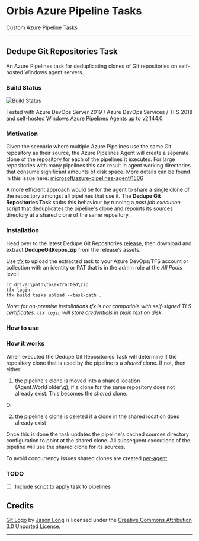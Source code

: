 # Orbis Azure Pipeline Tasks

Custom Azure Pipeline Tasks

---
## Dedupe Git Repositories Task

An Azure Pipelines task for deduplicating clones of Git repositories on self-hosted Windows agent servers.

### Build Status

[![Build Status](https://dev.azure.com/orbisinvestments/Open%20Source/_apis/build/status/Azure%20Pipeline%20Custom%20Tasks/Centralize%20Git%20Repositories%20Task?branchName=master)](https://dev.azure.com/orbisinvestments/Open%20Source/_build/latest?definitionId=1&branchName=master)

Tested with Azure DevOps Server 2019 / Azure DevOps Services / TFS 2018 and self-hosted Windows Azure Pipelines Agents up to [v2.144.0](https://github.com/microsoft/azure-pipelines-agent/releases/tag/v2.144.0)

### Motivation

Given the scenario where multiple Azure Pipelines use the same Git repository as their source, the Azure Pipelines Agent will create a seperate clone of the repository for each of the pipelines it executes. For large repositories with many pipelines this can result in agent working directories that consume significant amounts of disk space. More details can be found in this issue here: [microsoft/azure-pipelines-agent/1506](https://github.com/microsoft/azure-pipelines-agent/issues/1506)

A more efficient approach would be for the agent to share a single clone of the repository amongst all pipelines that use it. The **Dedupe Git Repositories Task** stubs this behaviour by running a *post job execution* script that deduplicates the pipeline's clone and repoints its sources directory at a shared clone of the same repository. 

### Installation

Head over to the latest Dedupe Git Repositories [release](https://github.com/OrbisInvestments/azure-pipelines-custom-tasks/releases), then download and extract **DedupeGitRepos.zip** from the release’s assets. 

Use [tfx](https://github.com/Microsoft/tfs-cli) to upload the extracted task to your Azure DevOps/TFS account or collection with an identity or PAT that is in the admin role at the *All Pools* level:

    cd drive:\path\to\extracted\zip
    tfx login
    tfx build tasks upload --task-path .

*Note: for on-premise installations tfx is not compatible with self-signed TLS certificates. `tfx login` will store credentials in plain text on disk.*

### How to use

###  How it works

When executed the Dedupe Git Repositories Task will determine if the repository clone that is used by the pipeline is a *shared* clone. If not, then either:

1. the pipeline's clone is moved into a shared location (Agent.WorkFolder\g), if a clone for the same repository does not already exist. This becomes the *shared* clone. 

Or

2. the pipeline's clone is deleted if a clone in the shared location does already exist
    
Once this is done the task updates the pipeline's cached sources directory configuration to point at the shared clone. All subsequent executions of the pipeline will use the shared clone for its sources. 

To avoid concurrency issues shared clones are created [per-agent](https://github.com/microsoft/azure-pipelines-agent/issues/1506#issuecomment-381361454).

### TODO

- [ ] Include script to apply task to pipelines


## Credits

[Git Logo](./DedupeGitReposV0/icon.png) by [Jason Long](https://twitter.com/jasonlong) is licensed under the [Creative Commons Attribution 3.0 Unported License](https://creativecommons.org/licenses/by/3.0/).

---




